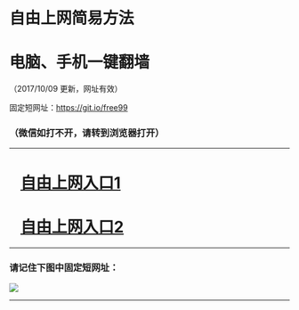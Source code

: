﻿# 自由上网简易方法

# 电脑、手机一键翻墙

（2017/10/09 更新，网址有效）

固定短网址：https://git.io/free99

### （微信如打不开，请转到浏览器打开）


***





# &nbsp;&nbsp; <a href="http://ft2988318296.fwq-tz-1001.info/fwqtz01.html?t=100900113008 " target="_blank">自由上网入口1</a>
# &nbsp;&nbsp; <a href="http://ft3054612426.fwq-tz-1002.info/fwqtz02.html?t=100900118995 " target="_blank">自由上网入口2</a>
***

### 请记住下图中固定短网址：

<img src="https://s3-us-west-2.amazonaws.com/fwq-1001/yjfq-20170905okok.png" /> 


***

